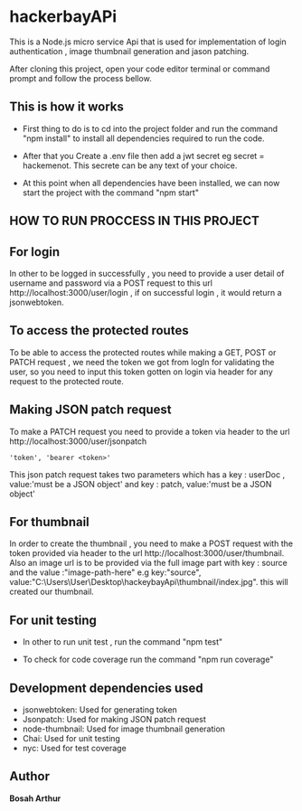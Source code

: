 # hackerbayAPi

This is a Node.js micro service Api  that is used for implementation of login authentication , image thumbnail generation and jason patching.

After cloning this project, open your code editor terminal or command prompt and follow the process bellow.

## This is how it works

* First thing to do is to cd into the project folder and run the command "npm install" to install all dependencies required to run the code.

* After that you Create a .env file then add a jwt secret eg secret = hackemenot. This secrete can be any text of your choice.
* At this point when all dependencies have been installed, we can now start the project with the command "npm start"

## HOW TO RUN PROCCESS IN THIS PROJECT

## For login

In other to be logged in successfully , you need to provide a user detail of username and password via a POST request to this url http://localhost:3000/user/login , if on successful login , it would return a jsonwebtoken.


## To access the protected routes

To be able to access the protected routes while making a GET, POST or PATCH request , we need the token we got from logIn for validating the user, so you need to input this token gotten on login via header for any request to the protected route.


## Making JSON patch request

To make a PATCH request you need to provide a token via header to the url http://localhost:3000/user/jsonpatch

```
'token', 'bearer <token>'

```
This json patch request takes two parameters which has a key : userDoc , value:'must be a JSON object' and key : patch, value:'must be a JSON object'


## For thumbnail

In order to create the thumbnail , you need to make a POST request with the token provided via header to the url http://localhost:3000/user/thumbnail. Also an image url is to be provided via the full image part with key : source and the value :"image-path-here" e.g key:"source", value:"C:\Users\User\Desktop\hackeybayApi\thumbnail/index.jpg". this will created our thumbnail.

## For unit testing

* In other to run unit test , run the command "npm test"


* To check for code coverage run the command "npm run coverage"

##  Development dependencies used 

* jsonwebtoken: Used for generating token
* Jsonpatch: Used for making JSON patch request
* node-thumbnail: Used for image thumbnail generation
* Chai: Used for unit testing
* nyc: Used for test coverage


## Author
**Bosah Arthur** 
